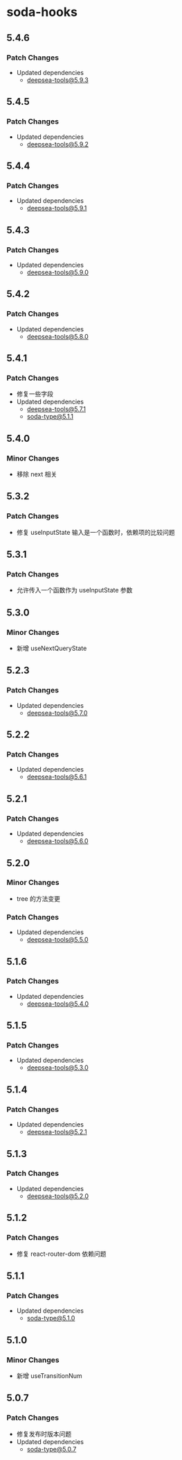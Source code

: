 # soda-hooks

## 5.4.6

### Patch Changes

- Updated dependencies
  - deepsea-tools@5.9.3

## 5.4.5

### Patch Changes

- Updated dependencies
  - deepsea-tools@5.9.2

## 5.4.4

### Patch Changes

- Updated dependencies
  - deepsea-tools@5.9.1

## 5.4.3

### Patch Changes

- Updated dependencies
  - deepsea-tools@5.9.0

## 5.4.2

### Patch Changes

- Updated dependencies
  - deepsea-tools@5.8.0

## 5.4.1

### Patch Changes

- 修复一些字段
- Updated dependencies
  - deepsea-tools@5.7.1
  - soda-type@5.1.1

## 5.4.0

### Minor Changes

- 移除 next 相关

## 5.3.2

### Patch Changes

- 修复 useInputState 输入是一个函数时，依赖项的比较问题

## 5.3.1

### Patch Changes

- 允许传入一个函数作为 useInputState 参数

## 5.3.0

### Minor Changes

- 新增 useNextQueryState

## 5.2.3

### Patch Changes

- Updated dependencies
  - deepsea-tools@5.7.0

## 5.2.2

### Patch Changes

- Updated dependencies
  - deepsea-tools@5.6.1

## 5.2.1

### Patch Changes

- Updated dependencies
  - deepsea-tools@5.6.0

## 5.2.0

### Minor Changes

- tree 的方法变更

### Patch Changes

- Updated dependencies
  - deepsea-tools@5.5.0

## 5.1.6

### Patch Changes

- Updated dependencies
  - deepsea-tools@5.4.0

## 5.1.5

### Patch Changes

- Updated dependencies
  - deepsea-tools@5.3.0

## 5.1.4

### Patch Changes

- Updated dependencies
  - deepsea-tools@5.2.1

## 5.1.3

### Patch Changes

- Updated dependencies
  - deepsea-tools@5.2.0

## 5.1.2

### Patch Changes

- 修复 react-router-dom 依赖问题

## 5.1.1

### Patch Changes

- Updated dependencies
  - soda-type@5.1.0

## 5.1.0

### Minor Changes

- 新增 useTransitionNum

## 5.0.7

### Patch Changes

- 修复发布时版本问题
- Updated dependencies
  - soda-type@5.0.7
